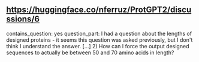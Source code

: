 ## https://huggingface.co/nferruz/ProtGPT2/discussions/6

contains_question: yes
question_part: I had a question about the lengths of designed proteins - it seems this question was asked previously, but I don't think I understand the answer. [...] 2) How can I force the output designed sequences to actually be between 50 and 70 amino acids in length?